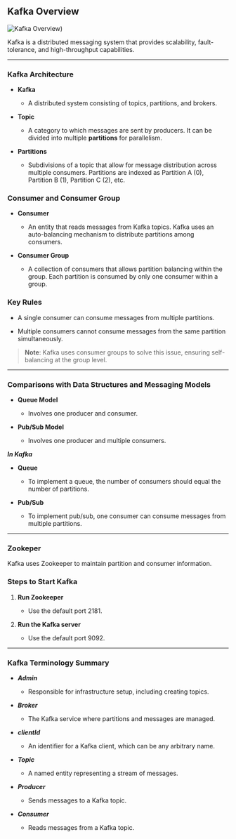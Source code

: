 ## Kafka Overview

![Kafka Overview)](https://contabo.com/blog/wp-content/uploads/2023/12/image-6.jpeg.webp)


Kafka is a distributed messaging system that provides scalability, fault-tolerance, and high-throughput capabilities.

---

### Kafka Architecture

- **Kafka**
    - A distributed system consisting of topics, partitions, and brokers.

- **Topic**
    - A category to which messages are sent by producers. It can be divided into multiple **partitions** for parallelism.

- **Partitions**
    - Subdivisions of a topic that allow for message distribution across multiple consumers. Partitions are indexed as Partition A (0), Partition B (1), Partition C (2), etc.

### Consumer and Consumer Group
- **Consumer**
    - An entity that reads messages from Kafka topics. Kafka uses an auto-balancing mechanism to distribute partitions among consumers.

- **Consumer Group**
    - A collection of consumers that allows partition balancing within the group. Each partition is consumed by only one consumer within a group.

### Key Rules
- A single consumer can consume messages from multiple partitions.

- Multiple consumers cannot consume messages from the same partition simultaneously.

> **Note**: Kafka uses consumer groups to solve this issue, ensuring self-balancing at the group level.

---

### **Comparisons with Data Structures and Messaging Models**

- **Queue Model**
    - Involves one producer and consumer.

- **Pub/Sub Model**
    - Involves one producer and multiple consumers.

***In Kafka***

- **Queue**
    - To implement a queue, the number of consumers should equal the number of partitions.

- **Pub/Sub**
    - To implement pub/sub, one consumer can consume messages from multiple partitions.

---

### Zookeper

Kafka uses Zookeeper to maintain partition and consumer information.

### Steps to Start Kafka
1. **Run Zookeeper**
    - Use the default port 2181.

2. **Run the Kafka server**
    - Use the default port 9092.

---

### Kafka Terminology Summary
- ***Admin***
    - Responsible for infrastructure setup, including creating topics.

- ***Broker***
    - The Kafka service where partitions and messages are managed.

- ***clientId***
    - An identifier for a Kafka client, which can be any arbitrary name.

- ***Topic***
    - A named entity representing a stream of messages.

- ***Producer***
    - Sends messages to a Kafka topic.

- ***Consumer***
    - Reads messages from a Kafka topic.


